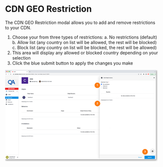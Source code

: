 # CDN GEO Restriction

The CDN GEO Restriction modal allows you to add and remove restrictions to your CDN.

1. Choose your from three types of restrictions:
	a. No restrictions (default)
    b. Allow list (any country on list will be allowed, the rest will be blocked)
    c. Block list (any country on list will be blocked, the rest will be allowed)
2. This area will display any allowed or blocked country depending on your selection
3. Click the blue submit button to apply the changes you make


 <a href="../../../images/infra-cdn-geo-restriction-lg.jpg" target="_blank"><img src="../../../images/infra-cdn-geo-restriction.jpg" style="margin: auto; display: block"></a>
